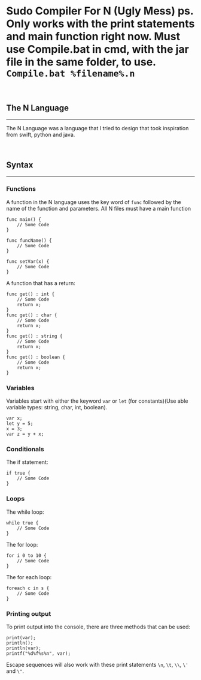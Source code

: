 # Sudo Compiler For N (Ugly Mess) ps. Only works with the print statements and main function right now. Must use Compile.bat in cmd, with the jar file in the same folder, to use. ```Compile.bat %filename%.n```

<br />

## The N Language
---
The N Language was a language that I tried to design that took inspiration from swift, python and java.

<br />

## Syntax
---
### Functions

A function in the N language uses the key word of ```func``` followed by the name of the function and parameters. All N files must have a main function

```
func main() {
    // Some Code
}
```

```
func funcName() {
    // Some Code
}

func setVar(x) {
    // Some Code
}
```

A function that has a return:

```
func get() : int {
    // Some Code
    return x;
}
func get() : char {
	// Some Code
	return x;
}
func get() : string {
	// Some Code
	return x;
}
func get() : boolean {
	// Some Code
	return x;
}
```

### Variables

Variables start with either the keyword ```var``` or ```let``` (for constants)(Use able variable types: string, char, int, boolean).

```
var x;
let y = 5;
x = 3;
var z = y + x;
```

### Conditionals

The if statement:

```
if true {
    // Some Code
}
```

### Loops

The while loop:

```
while true {
    // Some Code
}
```

The for loop:

```
for i 0 to 10 {
    // Some Code
}
```

The for each loop:

```
foreach c in s {
    // Some Code
}
```

### Printing output

To print output into the console, there are three methods that can be used:

```
print(var);
println();
println(var);
printf("%d%f%s%n", var);
```

Escape sequences will also work with these print statements ```\n```, ```\t```, ```\\```, ```\'``` and ```\"```.
